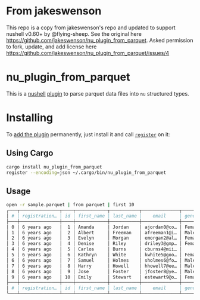 # From jakeswenson

This repo is a copy from jakeswenson's repo and updated to support nushell v0.60+ by @flying-sheep. See the original here https://github.com/jakeswenson/nu_plugin_from_parquet. Asked permission to fork, update, and add license here https://github.com/jakeswenson/nu_plugin_from_parquet/issues/4

# nu_plugin_from_parquet

[nushell]: https://www.nushell.sh/
[plugin]: https://www.nushell.sh/contributor-book/plugins.html
[structured types]: https://www.nushell.sh/book/types_of_data.html

This is a [nushell] [plugin] to parse parquet data files into `nu` structured types.


# Installing

[add the plugin]: https://www.nushell.sh/book/plugins.html#adding-a-plugin
[`register`]: https://www.nushell.sh/book/commands/register.html

To [add the plugin] permanently, just install it and call [`register`] on it:

## Using Cargo

```bash
cargo install nu_plugin_from_parquet
register --encoding=json ~/.cargo/bin/nu_plugin_from_parquet
```

## Usage
```bash
open -r sample.parquet | from parquet | first 10
╭───┬───────────────┬────┬────────────┬───────────┬──────────────┬────────┬──────────────┬──────────────┬──────────────┬────────────┬───────────┬──────────────┬──────────╮
│ # │ registration… │ id │ first_name │ last_name │    email     │ gender │  ip_address  │      cc      │   country    │ birthdate  │  salary   │    title     │ comments │
├───┼───────────────┼────┼────────────┼───────────┼──────────────┼────────┼──────────────┼──────────────┼──────────────┼────────────┼───────────┼──────────────┼──────────┤
│ 0 │ 6 years ago   │  1 │ Amanda     │ Jordan    │ ajordan0@co… │ Female │ 1.197.201.2  │ 67595218649… │ Indonesia    │ 3/8/1971   │  49756.53 │ Internal Au… │ 1E+02    │
│ 1 │ 6 years ago   │  2 │ Albert     │ Freeman   │ afreeman1@i… │ Male   │ 218.111.175… │              │ Canada       │ 1/16/1968  │ 150280.17 │ Accountant … │          │
│ 2 │ 6 years ago   │  3 │ Evelyn     │ Morgan    │ emorgan2@al… │ Female │ 7.161.136.94 │ 67671190719… │ Russia       │ 2/1/1960   │ 144972.51 │ Structural … │          │
│ 3 │ 6 years ago   │  4 │ Denise     │ Riley     │ driley3@gmp… │ Female │ 140.35.109.… │ 35760315989… │ China        │ 4/8/1997   │  90263.05 │ Senior Cost… │          │
│ 4 │ 6 years ago   │  5 │ Carlos     │ Burns     │ cburns4@mii… │        │ 169.113.235… │ 56022562552… │ South Africa │            │           │              │          │
│ 5 │ 6 years ago   │  6 │ Kathryn    │ White     │ kwhite5@goo… │ Female │ 195.131.81.… │ 35831363260… │ Indonesia    │ 2/25/1983  │  69227.11 │ Account Exe… │          │
│ 6 │ 6 years ago   │  7 │ Samuel     │ Holmes    │ sholmes6@fo… │ Male   │ 232.234.81.… │ 35826413669… │ Portugal     │ 12/18/1987 │  14247.62 │ Senior Fina… │          │
│ 7 │ 6 years ago   │  8 │ Harry      │ Howell    │ hhowell7@ee… │ Male   │ 91.235.51.73 │              │ Bosnia and … │ 3/1/1962   │ 186469.43 │ Web Develop… │          │
│ 8 │ 6 years ago   │  9 │ Jose       │ Foster    │ jfoster8@ye… │ Male   │ 132.31.53.61 │              │ South Korea  │ 3/27/1992  │ 231067.84 │ Software Te… │ 1E+02    │
│ 9 │ 6 years ago   │ 10 │ Emily      │ Stewart   │ estewart9@o… │ Female │ 143.28.251.… │ 35742541103… │ Nigeria      │ 1/28/1997  │  27234.28 │ Health Coac… │          │
├───┼───────────────┼────┼────────────┼───────────┼──────────────┼────────┼──────────────┼──────────────┼──────────────┼────────────┼───────────┼──────────────┼──────────┤
│ # │ registration… │ id │ first_name │ last_name │    email     │ gender │  ip_address  │      cc      │   country    │ birthdate  │  salary   │    title     │ comments │
╰───┴───────────────┴────┴────────────┴───────────┴──────────────┴────────┴──────────────┴──────────────┴──────────────┴────────────┴───────────┴──────────────┴──────────╯
```

